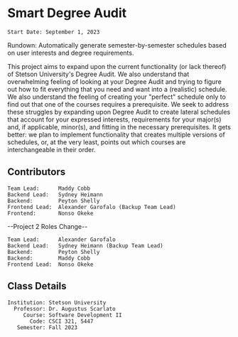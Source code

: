 # Smart Degree Audit

    Start Date: September 1, 2023

Rundown: Automatically generate semester-by-semester schedules based on user interests and degree requirements.

This project aims to expand upon the current functionality (or lack thereof) of Stetson University's Degree Audit. We also understand that overwhelming feeling of looking at your Degree Audit and trying to figure out how to fit everything that you need and want into a (realistic) schedule. We also understand the feeling of creating your "perfect" schedule only to find out that one of the courses requires a prerequisite. We seek to address these struggles by expanding upon Degree Audit to create lateral schedules that account for your expressed interests, requirements for your major(s) and, if applicable, minor(s), and fitting in the necessary prerequisites. It gets better: we plan to implement functionality that creates multiple versions of schedules, or, at the very least, points out which courses are interchangeable in their order.

## Contributors

    Team Lead:      Maddy Cobb
    Backend Lead:   Sydney Heimann
    Backend:        Peyton Shelly
    Frontend Lead:  Alexander Garofalo (Backup Team Lead)
    Frontend:       Nonso Okeke
    
--Project 2 Roles Change--

    Team Lead:      Alexander Garofalo
    Backend Lead:   Sydney Heimann (Backup Team Lead)
    Backend:        Peyton Shelly
    Backend:        Maddy Cobb
    Frontend Lead:  Nonso Okeke

## Class Details

    Institution: Stetson University
      Professor: Dr. Augustus Scarlato
         Course: Software Development II
           Code: CSCI 321, 5447
       Semester: Fall 2023
